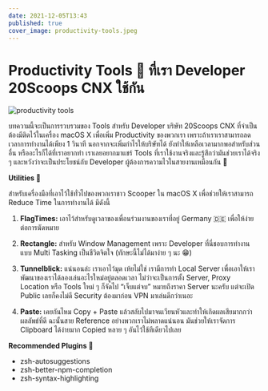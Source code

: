 ```yaml
---
date: 2021-12-05T13:43
published: true
cover_image: productivity-tools.jpeg
---
```


# Productivity Tools 🚀 ที่เรา Developer 20Scoops CNX ใช้กัน

![productivity tools](productivity-tools.jpeg)

บทความนี้จะเป็นการรวบรวมของ Tools สำหรับ Developer บริษัท 20Scoops CNX ที่จำเป็นต้องมีติดไว้ในเครื่อง macOS X เพื่อเพิ่ม Productivity ของพวกเรา เพราะถ้าเราเราสามารถลดเวลาการทำงานได้เพียง 1 วินาที นอกจากจะเพิ่มกำไรให้บริษัทได้ ยังทำให้เหลือเวลามากพอสำหรับส่วนอื่น หรืออะไรก็ได้ที่เราอยากทำ เราเลยอยากมาแชร์ Tools ที่เราใช้งานจริงและรู้สึกว่ามันช่วยเราได้จริง ๆ และหวังว่าจะเป็นประโยชน์กับ Developer ผู้ต้องการความไวในสายงานเหมือนกัน 🤝

**Utilities 🔧**

สำหรับเครื่องมือที่เอาไว้ใช้ทั่วไปของพวกเราชาว Scooper ใน macOS X เพื่อช่วยให้เราสามารถ Reduce Time ในการทำงานได้ มีดังนี้

1. **FlagTimes:** เอาไว้สำหรับดูเวลาของเพื่อนร่วมงานของเราที่อยู่ Germany 🇩🇪 เพื่อให้ง่ายต่อการนัดหมาย
   
2. **Rectangle:** สำหรับ Window Management เพราะ Developer ที่นี่ชอบการทำงานแบบ Multi Tasking เป็นชีวิตจิตใจ (ทักษะนี้ไม่ได้มาง่าย ๆ นะ 😁)

3. **Tunnelblick:** แน่นอนล่ะ เราเอาไว้มุด เห้ยไม่ใช่ เรามีการทำ Local Server เพื่อเอาให้เราพัฒนาของเราได้ลองเล่นอะไรใหม่อยู่ตลอดเวลา ไม่ว่าจะเป็นการตั้ง Server, Proxy Location หรือ Tools ใหม่ ๆ ก็จัดไป “เจ็บแต่จบ” หมายถึงราคา Server นะครับ แต่จะเปิด Public เลยก็คงไม่ดี Security ต้องมาก่อน VPN มาเล่นดีกว่าเนอะ

4. **Paste:** เคยกันไหม Copy + Paste แล้วสลับไปมาจนเวียนหัวและทำให้เกิดผลเสียมากกว่าผลลัพธ์ที่ดี ฉะนั้นสาย Reference อย่างพวกเราไม่พลาดแน่นอน มันช่วยให้เราจัดการ Clipboard ได้ง่ายมาก Copied หลาย ๆ อันไว้ใช้ทีเดียวไปเลย

**Recommended Plugins 🎉**

- zsh-autosuggestions
- zsh-better-npm-completion
- zsh-syntax-highlighting
